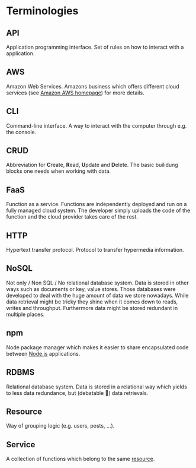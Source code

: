 # Terminologies

## API

Application programming interface. Set of rules on how to interact with a application.

## AWS

Amazon Web Services. Amazons business which offers different cloud services (see [Amazon AWS homepage](http://aws.amazon.com)) for more details.

## CLI

Command-line interface. A way to interact with the computer through e.g. the console.

## CRUD

Abbreviation for **C**reate, **R**ead, **U**pdate and **D**elete. The basic builidung blocks one needs when working with data.

## FaaS

Function as a service. Functions are independently deployed and run on a fully managed cloud system. The developer simply uploads the code of the function and the cloud provider takes care of the rest.

## HTTP

Hypertext transfer protocol. Protocol to transfer hypermedia information.

## NoSQL

Not only / Non SQL / No relational database system. Data is stored in other ways such as documents or key, value stores. Those databases were developed to deal with the huge amount of data we store nowadays. While data retrieval might be tricky they shine when it comes down to reads, writes and throughput. Furthermore data might be stored redundant in multiple places.

## npm

Node package manager which makes it easier to share encapsulated code between [Node.js](http://nodejs.org) applications.

## RDBMS

Relational database system. Data is stored in a relational way which yields to less data redundance, but (debatable :japanese_ogre:) data retrievals. 

## Resource

Way of grouping logic (e.g. users, posts, ...).

## Service

A collection of functions which belong to the same [resource](#resource).
